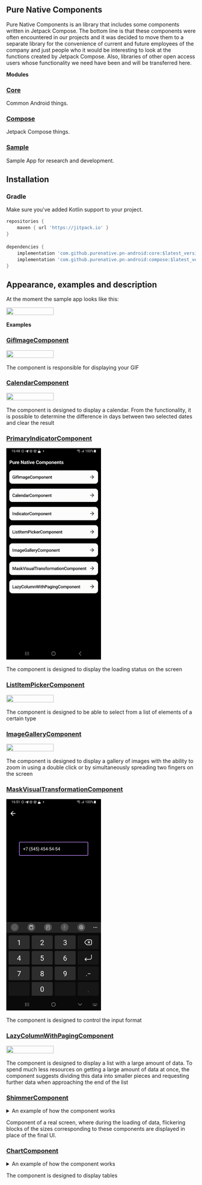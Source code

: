 ## Pure Native Components
Pure Native Components is an library that includes some components written in Jetpack Compose.
The bottom line is that these components were often encountered in our projects and it was decided to move them to a separate library 
for the convenience of current and future employees of the company and just people who it would be interesting to look at the functions created by Jetpack Compose.
Also, libraries of other open access users whose functionality we need have been and will be transferred here.

<strong>Modules</strong>
### [Core](./core/)
Common Android things.
### [Compose](./compose/)
Jetpack Compose things.
### [Sample](./sample/)
Sample App for research and development.

## Installation

### Gradle

Make sure you've added Kotlin support to your project.

```gradle
repositories {
    maven { url 'https://jitpack.io' }
}

dependencies {
    implementation 'com.github.purenative.pn-android:core:$latest_version'
    implementation 'com.github.purenative.pn-android:compose:$latest_version'
}
```

## Appearance, examples and description
At the moment the sample app looks like this:

<img src="readme_pictures/all.gif" width="50%" height="30%" />

<strong>Examples</strong>
### [GifImageComponent](./sample/src/main/java/pn/android/gif_image_example/GifImageScreen.kt)
<img src="readme_pictures/gif_image_example.gif" width="50%" height="30%" />

The component is responsible for displaying your GIF
### [CalendarComponent](./sample/src/main/java/pn/android/calendar_example/CalendarScreen.kt)
<img src="readme_pictures/calendar_example.gif" width="50%" height="30%" />

The component is designed to display a calendar. From the functionality, it is possible to determine the difference in days between two selected dates and clear the result
### [PrimaryIndicatorComponent](./sample/src/main/java/pn/android/primary_indicator_example/PrimaryIndicatorScreen.kt)
<img src="readme_pictures/indicator_example.gif" width="50%" height="30%" />

The component is designed to display the loading status on the screen
### [ListItemPickerComponent](./sample/src/main/java/pn/android/list_item_picker_example/ListItemPickerScreen.kt)
<img src="readme_pictures/list_item_picker_example.gif" width="50%" height="30%" />

The component is designed to be able to select from a list of elements of a certain type
### [ImageGalleryComponent](./sample/src/main/java/pn/android/image_gallery_example/ImageGalleryScreen.kt)
<img src="readme_pictures/image_gallery_example.gif" width="50%" height="30%" />

The component is designed to display a gallery of images with the ability to zoom in using a double click or by simultaneously spreading two fingers on the screen
### [MaskVisualTransformationComponent](./sample/src/main/java/pn/android/mask_visual_transformation_example/MaskVisualTransformationScreen.kt)
<img src="readme_pictures/mask_visual_transformation_example.png" alt="MaskVisualTransformationComponent" width="50%" height="20%">

The component is designed to control the input format
### [LazyColumnWithPagingComponent](./sample/src/main/java/pn/android/lazy_column_with_paging/LazyColumnWithPagingScreen.kt)
<img src="readme_pictures/lazy_column_with_paging_example.gif" width="50%" height="30%" />


The component is designed to display a list with a large amount of data. 
To spend much less resources on getting a large amount of data at once,
the component suggests dividing this data into smaller pieces and requesting further data when approaching the end of the list
### [ShimmerComponent](sample/src/main/java/pn/android/shimmer_example/ShimmerScreen.kt)
<details>
    <summary>An example of how the component works</summary>
    <img src="readme_pictures/shimmer.gif" width="50%" height="30%" />
</details>


Component of a real screen, where during the loading of data, 
flickering blocks of the sizes corresponding to these components are displayed in place of the final UI.
### [ChartComponent](sample/src/main/java/pn/android/charts_example/ChartsScreen.kt)
<details>
    <summary>An example of how the component works</summary>
    <img src="readme_pictures/charts.gif" width="50%" height="30%" />
</details>


The component is designed to display tables